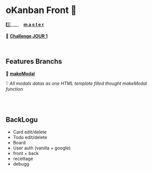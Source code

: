 # oKanban Front 🎨
1️⃣____ &nbsp;&nbsp; **[m a s t e r](https://github.com/O-clock-Cheesecake/oKanban-front-mMormin/tree/master)**

📝 **[Challenge JOUR 1](https://github.com/O-clock-Cheesecake/oKanban-front-mMormin/blob/makeModal/README.md)**

</br>

## Features Branchs
🔳 **[makeModal](https://github.com/O-clock-Cheesecake/oKanban-front-mMormin/tree/makeModal)**

  ❔ *All modals datas as one HTML template filled thought makeModal function*

</br>
</br>

## BackLogu
- Card edit/delete
- Todo edit/delete
- Board
- User auth (vanilla + google)
- front + back
- recettage
- debugg
